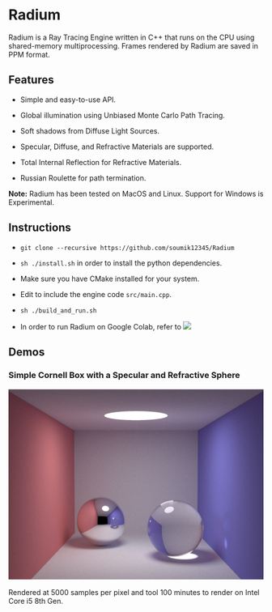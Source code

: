 # Radium

Radium is a Ray Tracing Engine written in C++ that runs on the CPU using shared-memory multiprocessing. Frames rendered by Radium are saved in PPM format.

## Features

- Simple and easy-to-use API.

- Global illumination using Unbiased Monte Carlo Path Tracing.

- Soft shadows from Diffuse Light Sources.

- Specular, Diffuse, and Refractive Materials are supported.

- Total Internal Reflection for Refractive Materials.

- Russian Roulette for path termination.

**Note:** Radium has been tested on MacOS and Linux. Support for Windows is Experimental.

## Instructions

- `git clone --recursive https://github.com/soumik12345/Radium`

- `sh ./install.sh` in order to install the python dependencies.

- Make sure you have CMake installed for your system.

- Edit to include the engine code `src/main.cpp`.

- `sh ./build_and_run.sh`

- In order to run Radium on Google Colab, refer to [![](https://colab.research.google.com/assets/colab-badge.svg)](https://colab.research.google.com/github/soumik12345/Radium/blob/monte_carlo/notebooks/Demo.ipynb)

## Demos

### Simple Cornell Box with a Specular and Refractive Sphere

![](./assets/simple_cornell_box.png)

Rendered at 5000 samples per pixel and tool 100 minutes to render on Intel Core i5 8th Gen.
